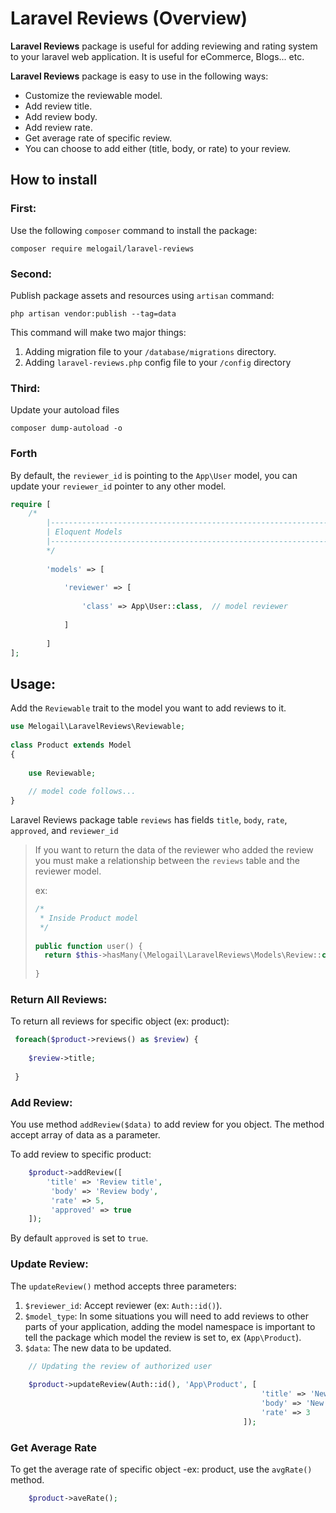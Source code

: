 # Laravel Reviews (Overview)
**Laravel Reviews** package is useful for adding reviewing and rating system to your laravel web application. It is
useful for eCommerce, Blogs... etc.

**Laravel Reviews** package is easy to use in the following ways:
* Customize the reviewable model.
* Add review title.
* Add review body.
* Add review rate.
* Get average rate of specific review.
* You can choose to add either (title, body, or rate) to your review.

## How to install
### First:
Use the following `composer` command to install the package:
```
composer require melogail/laravel-reviews
```

### Second:
Publish package assets and resources using `artisan` command:
 ```
php artisan vendor:publish --tag=data
```
This command will make two major things:
1. Adding migration file to your `/database/migrations` directory.
2. Adding `laravel-reviews.php` config file to your `/config` directory
### Third:
Update your autoload files
```
composer dump-autoload -o
```
### Forth
By default, the `reviewer_id` is pointing to the `App\User` model, you can update your `reviewer_id`
pointer to any other model.
```php
require [
    /*
        |--------------------------------------------------------------------------
        | Eloquent Models
        |--------------------------------------------------------------------------
        */
    
        'models' => [
    
            'reviewer' => [
    
                'class' => App\User::class,  // model reviewer
    
            ]
    
        ]
];
```

## Usage:
Add the `Reviewable` trait to the model you want to add reviews to it.
```php
use Melogail\LaravelReviews\Reviewable;
 
class Product extends Model
{
 
    use Reviewable;
    
    // model code follows...
}
```
Laravel Reviews package table `reviews` has fields `title`, `body`, `rate`, `approved`, and `reviewer_id`

> If you want to return the data of the reviewer who added the review you must make a relationship between the 
> `reviews` table and the reviewer model.
>
> ex:
> ```php
> /*
>  * Inside Product model
>  */
>  
> public function user() {
>   return $this->hasMany(\Melogail\LaravelReviews\Models\Review::class, 'reviewer_id', 'id');
>  
> }
>```

### Return All Reviews:
To return all reviews for specific object (ex: product):

```php
 foreach($product->reviews() as $review) {
  
    $review->title;
     
 }
```
### Add Review:
You use method `addReview($data)` to add review for you object. The method accept array of data as a parameter.

To add review to specific product:
```php
    $product->addReview([
        'title' => 'Review title',
         'body' => 'Review body',
         'rate' => 5,
         'approved' => true
    ]);
```
By default `approved` is set to `true`.

### Update Review:
The `updateReview()` method accepts three parameters:
1. `$reviewer_id`: Accept reviewer (ex: `Auth::id()`).
2. `$model_type`: In some situations you will need to add reviews to other parts of your application, adding the model namespace
 is important to tell the package which model the review is set to, ex (`App\Product`).
3. `$data`: The new data to be updated.
```php
    // Updating the review of authorized user
     
    $product->updateReview(Auth::id(), 'App\Product', [
                                                        'title' => 'New review title',
                                                        'body' => 'New review body',
                                                        'rate' => 3
                                                    ]); 
```

### Get Average Rate
To get the average rate of specific object -ex: product, use the `avgRate()` method. 
```php
    $product->aveRate();
```
